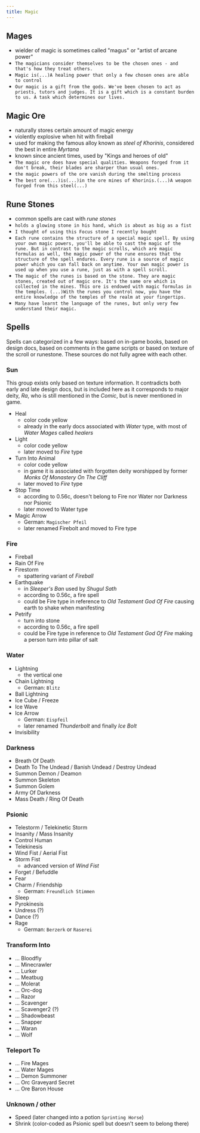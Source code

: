 ```yaml
---
title: Magic
---
```


## Mages
- wielder of magic is sometimes called "magus" or "artist of arcane power"
- `The magicians consider themselves to be the chosen ones - and that's how they treat others.`
- `Magic is(...)A healing power that only a few chosen ones are able to control`
- `Our magic is a gift from the gods. We've been chosen to act as priests, tutors and judges. It is a gift which is a constant burden to us. A task which determines our lives.`

## Magic Ore
- naturally stores certain amount of magic energy
- violently explosive when hit with fireball
- used for making the famous alloy known as _steel of Khorinis_, considered the best in entire _Myrtana_
- known since ancient times, used by "Kings and heroes of old"
- `The magic ore does have special qualities. Weapons forged from it don't break, their blades are sharper than usual ones.`
- `the magic powers of the ore vanish during the smelting process`
- `The best ore(...)is(...)in the ore mines of Khorinis.(...)A weapon forged from this steel(...)`

## Rune Stones
- common spells are cast with _rune stones_
- `holds a glowing stone in his hand, which is about as big as a fist`
- `I thought of using this Focus stone I recently bought`
- `Each rune contains the structure of a special magic spell. By using your own magic powers, you'll be able to cast the magic of the rune. But in contrast to the magic scrolls, which are magic formulas as well, the magic power of the rune ensures that the structure of the spell endures. Every rune is a source of magic power which you can fall back on anytime. Your own magic power is used up when you use a rune, just as with a spell scroll.`
- `The magic of the runes is based on the stone. They are magic stones, created out of magic ore. It's the same ore which is collected in the mines. This ore is endowed with magic formulas in the temples. (...)With the runes you control now, you have the entire knowledge of the temples of the realm at your fingertips.`
- `Many have learnt the language of the runes, but only very few understand their magic.`

## Spells
Spells can categorized in a few ways: based on in-game books, based on design docs, based on comments in the game scripts or based on texture of the scroll or runestone. These sources do not fully agree with each other.

### Sun
This group exists only based on texture information. It contradicts both early and late design docs, but is included here as it corresponds to major deity, _Ra_, who is still mentioned in the _Comic_, but is never mentioned in game.

- Heal
  - color code yellow
  - already in the early docs associated with _Water_ type, with most of _Water Mages_ called _healers_
- Light
  - color code yellow
  - later moved to _Fire_ type
- Turn Into Animal
  - color code yellow
  - in game it is associated with forgotten deity worshipped by former _Monks Of Monastery On The Cliff_
  - later moved to _Fire_ type
- Stop Time
  - according to 0.56c, doesn't belong to Fire nor Water nor Darkness nor Psionic
  - later moved to Water type
- Magic Arrow
  - German: `Magischer Pfeil`
  - later renamed Firebolt and moved to Fire type

### Fire
- Fireball
- Rain Of Fire
- Firestorm
  - spattering variant of _Fireball_
- Earthquake
  - in _Sleeper's Ban_ used by _Shugul Sath_
  - according to 0.56c, a fire spell
  - could be Fire type in reference to _Old Testament God Of Fire_ causing earth to shake when manifesting
- Petrify
  - turn into stone
  - according to 0.56c, a fire spell
  - could be Fire type in reference to _Old Testament God Of Fire_ making a person turn into pillar of salt

### Water
- Lightning
  - the vertical one
- Chain Lightning
  - German: `Blitz`
- Ball Lightning
- Ice Cube / Freeze
- Ice Wave
- Ice Arrow
  - German: `Eispfeil`
  - later renamed _Thunderbolt_ and finally _Ice Bolt_
- Invisibility
 
### Darkness
- Breath Of Death
- Death To The Undead / Banish Undead / Destroy Undead
- Summon Demon / Deamon
- Summon Skeleton
- Summon Golem
- Army Of Darkness
- Mass Death / Ring Of Death

### Psionic
- Telestorm / Telekinetic Storm
- Insanity / Mass Insanity
- Control Human
- Telekinesis
- Wind Fist / Aerial Fist
- Storm Fist
  - advanced version of _Wind Fist_
- Forget / Befuddle
- Fear
- Charm / Friendship
  - German: `Freundlich Stimmen`
- Sleep
- Pyrokinesis
- Undress (?)
- Dance (?)
- Rage
  - German: `Berzerk` or `Raserei`

### Transform Into
- ... Bloodfly
- ... Minecrawler
- ... Lurker
- ... Meatbug
- ... Molerat
- ... Orc-dog
- ... Razor
- ... Scavenger
- ... Scavenger2 (?)
- ... Shadowbeast
- ... Snapper
- ... Waran
- ... Wolf

### Teleport To
- ... Fire Mages
- ... Water Mages
- ... Demon Summoner
- ... Orc Graveyard Secret
- ... Ore Baron House

### Unknown / other
- Speed (later changed into a potion `Sprinting Horse`)
- Shrink (color-coded as Psionic spell but doesn't seem to belong there)
